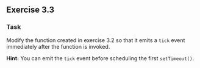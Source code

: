 ## Exercise 3.3

### Task

Modify the function created in exercise 3.2 so that it emits a `tick` event immediately after the function is invoked.

**Hint:** You can emit the `tick` event before scheduling the first `setTimeout()`.
